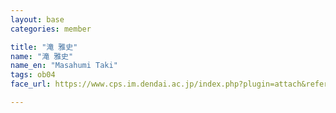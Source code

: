 ```yaml
---
layout: base
categories: member

title: "滝 雅史"
name: "滝 雅史"
name_en: "Masahumi Taki"
tags: ob04
face_url: https://www.cps.im.dendai.ac.jp/index.php?plugin=attach&refer=Members&openfile=nowprinting.png

---
```


